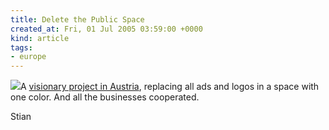 ```yaml
---
title: Delete the Public Space
created_at: Fri, 01 Jul 2005 03:59:00 +0000
kind: article
tags:
- europe
---
```


[![](http://typographi.com/art/articles/delete-th.jpg)](http://typographi.com/001013.php)A
[visionary project in Austria](http://typographi.com/001013.php),
replacing all ads and logos in a space with one color. And all the
businesses cooperated.

Stian
